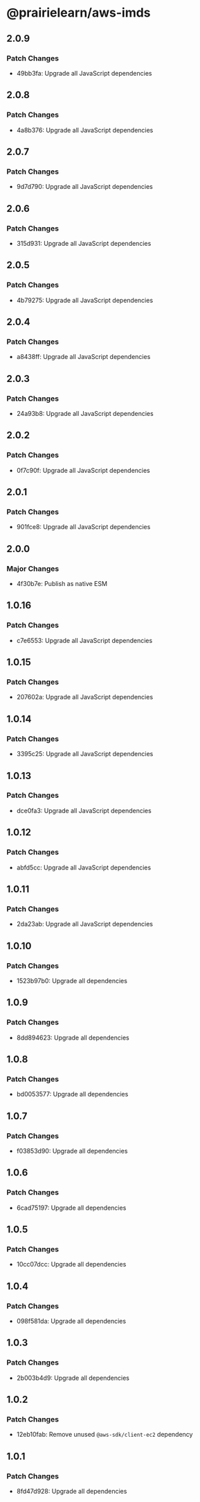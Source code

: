 # @prairielearn/aws-imds

## 2.0.9

### Patch Changes

- 49bb3fa: Upgrade all JavaScript dependencies

## 2.0.8

### Patch Changes

- 4a8b376: Upgrade all JavaScript dependencies

## 2.0.7

### Patch Changes

- 9d7d790: Upgrade all JavaScript dependencies

## 2.0.6

### Patch Changes

- 315d931: Upgrade all JavaScript dependencies

## 2.0.5

### Patch Changes

- 4b79275: Upgrade all JavaScript dependencies

## 2.0.4

### Patch Changes

- a8438ff: Upgrade all JavaScript dependencies

## 2.0.3

### Patch Changes

- 24a93b8: Upgrade all JavaScript dependencies

## 2.0.2

### Patch Changes

- 0f7c90f: Upgrade all JavaScript dependencies

## 2.0.1

### Patch Changes

- 901fce8: Upgrade all JavaScript dependencies

## 2.0.0

### Major Changes

- 4f30b7e: Publish as native ESM

## 1.0.16

### Patch Changes

- c7e6553: Upgrade all JavaScript dependencies

## 1.0.15

### Patch Changes

- 207602a: Upgrade all JavaScript dependencies

## 1.0.14

### Patch Changes

- 3395c25: Upgrade all JavaScript dependencies

## 1.0.13

### Patch Changes

- dce0fa3: Upgrade all JavaScript dependencies

## 1.0.12

### Patch Changes

- abfd5cc: Upgrade all JavaScript dependencies

## 1.0.11

### Patch Changes

- 2da23ab: Upgrade all JavaScript dependencies

## 1.0.10

### Patch Changes

- 1523b97b0: Upgrade all dependencies

## 1.0.9

### Patch Changes

- 8dd894623: Upgrade all dependencies

## 1.0.8

### Patch Changes

- bd0053577: Upgrade all dependencies

## 1.0.7

### Patch Changes

- f03853d90: Upgrade all dependencies

## 1.0.6

### Patch Changes

- 6cad75197: Upgrade all dependencies

## 1.0.5

### Patch Changes

- 10cc07dcc: Upgrade all dependencies

## 1.0.4

### Patch Changes

- 098f581da: Upgrade all dependencies

## 1.0.3

### Patch Changes

- 2b003b4d9: Upgrade all dependencies

## 1.0.2

### Patch Changes

- 12eb10fab: Remove unused `@aws-sdk/client-ec2` dependency

## 1.0.1

### Patch Changes

- 8fd47d928: Upgrade all dependencies
